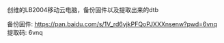 创维的LB2004移动云电脑，备份固件以及提取出来的dtb

备份固件: https://pan.baidu.com/s/1V_rd6yjkPFQoPJXXXnsenw?pwd=6vnq 提取码: 6vnq
